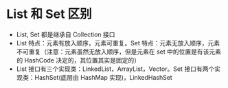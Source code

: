 # List 和 Set 区别

- List, Set 都是继承自 Collection 接口
- List 特点：元素有放入顺序，元素可重复。Set 特点：元素无放入顺序，元素不可重复（注意：元素虽然无放入顺序，但是元素在 set 中的位置是有该元素的 HashCode 决定的，其位置其实是固定的）
- List 接口有三个实现类：LinkedList，ArrayList，Vector。Set 接口有两个实现类：HashSet(底层由 HashMap 实现)，LinkedHashSet